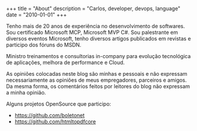 +++
title = "About"
description = "Carlos, developer, devops, language"
date = "2010-01-01"
+++

Tenho mais de 20 anos de experiência no desenvolvimento de softwares. Sou certificado Microsoft MCP, Microsoft MVP C#. Sou palestrante em diversos eventos Microsoft, tenho diversos artigos publicados em revistas e participo dos fóruns do MSDN.

Ministro treinamentos e consultorias in-company para evolução tecnológica de aplicações, melhora de performance e Cloud.

As opiniões colocadas neste blog são minhas e pessoais e não expressam necessariamente as opiniões de meus empregadores, parceiros e amigos. Da mesma forma, os comentários feitos por leitores do blog não expressam a minha opinião.

Alguns projetos OpenSource que participo:

* https://github.com/boletonet
* https://github.com/htmltopdfcore
